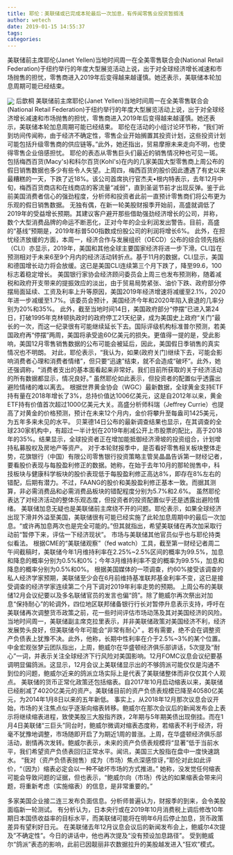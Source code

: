 ```yaml
---
title: 耶伦：美联储或已完成本轮最后一次加息，有传闻零售业投资暂搁浅
author: wetech
date: 2019-01-15 14:55:37
tags: 
categories: 
---
```

美联储前主席耶伦(Janet Yellen)当地时间周一在全美零售联合会(National Retail Federation)于纽约举行的年度大型展览活动上说，出于对全球经济增长减速和市场抛售的担忧，零售商进入2019年后变得越来越谨慎。她还表示，美联储本轮加息周期可能已经结束。
<!-- more -->
<img align="center" border="0" src="https://imgcdn.yicai.com/uppics/images/2019/01/cfe0edbfcf60b7bb80d6716e76e56e65.jpg" />
后歆桐
美联储前主席耶伦(Janet Yellen)当地时间周一在全美零售联合会(National Retail Federation)于纽约举行的年度大型展览活动上说，出于对全球经济增长减速和市场抛售的担忧，零售商进入2019年后变得越来越谨慎。她还表示，美联储本轮加息周期可能已经结束。
耶伦在活动的小组讨论环节称，“我们听到坊间传闻称，由于经济不确定性，零售企业开始搁置其投资计划，这些投资计划可能包括升级零售商的供应链等。”此外，她还指出，贸易摩擦未来走向不明，也使得零售企业倍感担忧。
耶伦的表态从零售巨头们最近的销售情况种也可见一斑。包括梅西百货(Macy's)和科尔百货(Kohl's)在内的几家美国大型零售商上周公布的假日销售数据也多少有些令人失望。上周四，梅西百货的股价因此遭遇了有史以来最糟糕的一天，下跌了近18%。该公司首席执行官杰夫•根内特表示，去年12月中旬，梅西百货商店和在线商店的客流量“减弱”，直到圣诞节前才出现反弹。鉴于此前美国消费者信心的强劲程度，分析师和投资者此前一直预计零售商们将公布更为乐观的假日销售数据。
无独有偶，在新一轮美股财报季开始前，高盛就调低了2019年的受益增长预期。其建议客户避开那些借助强劲经济增长的公司，并称，数个大型消费品牌的命运不断恶化，正对今年的企业利润发出警告。目前，高盛的“基线”预期是，2019年标普500指数成份股公司的利润将增长6%。
此外，在担忧经济放缓的方面，本周一，经济合作与发展组织（OECD）公布的综合领先指标（CLI）亦显示，2019年，美国和其他全球主要国家经济将进一步下滑。CLI旨在预测相对于未来6至9个月内的经济活动转折点。基于11月的数据，CLI显示，美国和德国增长动力将会放缓。这已是美国CLI连续第三个月下跌了，降至99.6，100标志着稳定增长。
美国银行家协会经济顾问委员会上周三也发布预测称，随着减税和政府开支带来的提振效应的淡出，由于贸易局势紧张、油价下跌、政府部分停摆局面延续、工资及利率上升等原因，美国2019年经济增速将减缓至2.1%，2020年进一步减缓至1.7%。该委员会预计，美国经济今年和2020年陷入衰退的几率分别为20%和35%。
此外，截至当地时间14日，美国政府部分“停摆”已进入第24日，打破1995年克林顿执政时的政府停工21天纪录，成为美国史上政府“关门”最长的一次，而这一纪录很有可能继续延长下去。国际评级机构标准普尔预测，若美国政府再“停摆”两周，美国将承受逾60亿美元的损失。更值得一提的是，受此影响，美国12月零售销售数据的公布可能会被延后，因此，美国假日季销售的真实情况也不明朗。
对此，耶伦表示，“我认为，如果(政府关门)继续下去，可能会影响消费者心理和消费者情绪”，但只要“迅速”结束，就不会造成“破坏”。此外，她还强调称，“消费者支出的基本面看起来非常好。我们目前所获取的关于经济活动的所有数据都显示，情况良好。”
虽然耶伦如此表示，但投资者的配置似乎透露出避险情绪的难以离去。
根据世界黄金协会（WGC）最新数据，全球黄金支持ETF持有量在2018年增长了3%，总持价值达1006亿美元，这是自2012年以来，黄金ETF持有价值首次超过1000亿美元大关。高盛分析师科瑞（Jeffrey Currie）也提高了对黄金的价格预测，预计在未来12个月内，金价将攀升至每盎司1425美元，为五年多来未见的水平。
贝莱德14日公布的最新调查结果也显示，在其调查的全球230家机构中，有超过一半计划在2019年削减公开上市股票的配比，高于2018年的35%。结果显示，全球投资者正在增加能抵御经济滑坡的投资组合，计划增持私募股权及房地产等资产。
对于本轮财报季中，是否看好零售相关板块整体走势，花旗银行（中国）有限公司零售银行投资策略主管吴晶晶告诉第一财经记者，要看股价表现与每股盈利修正的数据。她称，在始于去年10月的那轮抛售中，科技板块与健康科学板块的股价表现低于每股盈利修正高达8%，即存在8%左右的错配，后期有潜力。不过，FAANG的股价和美股盈利修正基本一致。而据其测算，非必需消费品和必需消费品板块的错配程度分别为5.7%和2.6%。
虽然耶伦表达了对经济活动的整体乐观态度，但投资者的投资配置似乎还是透露出避险情绪。
美联储加息无疑也是美联储前主席绕不开的问题。耶伦表示，如果全球经济出现下滑并外溢至美国，美联储很有可能已经实施了此轮加息周期中的最后一次加息。“或许再加息两次也是完全可能的。”但其就指出，希望美联储在再次加采取行动前“暂停下来，评估一下经济现状”。
市场与美联储其他官员似乎也与耶伦持类似看法。
根据CME的“美联储观察”（fed watch）工具，截至第一财经记者周二午间截稿时，美联储今年1月维持利率在2.25%~2.5%区间的概率为99.5%，加息和降息的概率分别为0.5%和0%；今年3月维持利率不变的概率为99.5%，加息和降息的概率分别为0.5%和0%。
根据美国媒体的一项调查，约60%接受该调查的私人经济学家预期，美联储至少会在6月前维持基准联邦基金利率不变，这已是接受调查的经济学家连续第二个月下调对2019年利率走势的预期。
上周公布的美联储12月会议纪要以及多名联储官员的发言也偏“鸽”。除了鲍威尔再次祭出对加息“保持耐心”的轮调外，四位地区联邦储备银行行长对暂停升息表示支持，呼吁在美联储再次调整货币政策之前，花一些时间评估市场动荡及其对美国经济的风险。
当地时间周一，美联储副主席克拉里表示，并非美联储政策对美国经济不利，经济发展势头良好，但美联储今年可能会“非常有耐心” 。若有需要，绝不会在调整资产负债表上犹豫不决。此外，他称，长期中性利率在介于2.5%~3%的某个位置。
中金宏观张梦云团队指出，上周，鲍威尔在华盛顿经济俱乐部讲话，5次提及“耐心”一词，并表示关注全球经济下行风险对美国影响。12月FOMC议息会议纪要基调明显偏鸽派。这显示，12月会议上美联储显示出的不够鸽派可能仅仅是沟通不到位的问题，鲍威尔近来的鸽派立场实际上是代表了美联储整体而非仅仅其个人观点。
美联储的货币正常化政策还包括缩表。自2017年10月启动缩表以来，美联储已经削减了4020亿美元的资产。美联储目前的资产负债表规模已降至40580亿美元，为2014年1月8日以来的五年新低。
事实上，从2018年12月那次议息会议开始，市场的关注焦点似乎逐渐向缩表转移。鲍威尔在那次会议后的新闻发布会上表示将继续缩表进程，致使美股三大股指齐跌，2年期与5年期美债出现倒挂。而在1月4日美联储“三巨头”同台时，鲍威尔微调对缩表态度称，若缩表不利于经济，将毫不犹豫地调整，市场随即开启了为期近1周的普涨。上周，在华盛顿经济俱乐部活动，剧情再次发转。鲍威尔表示，未来的资产负债表规模将“显著”低于当前水平，我们希望资产负债表回归正常水平。闻讯，美国三大股指在盘中一度快速跳水。
“我对（资产负债表抛售）成为（市场）焦点深感惊讶，”耶伦对此如此评价，“（因为）缩表必定会以一种不破坏市场的方式推进。”
她称，没发觉任何缩表可能会导致问题的证据，但也表示，“鲍威尔向（市场）传达的如果缩表会带来问题，将重新考虑（实施缩表）的信息，是非常重要的。”
 
 
多家美国企业接二连三发布负面信息。分析师普遍认为，财报季的到来，会令美股面临新一轮测试。
有分析认为，日本央行或在2019年10月消费税上调后修改10年期日本国债收益率的目标水平，而美联储可能将在明年6月后停止加息，货币政策差异有望利好日元。
在美联储去年12月议息会议后的新闻发布会上，鲍威尔4次提及”不确定性”。今日的讲话中，他也再次提及“没有预设加息路径”。
受到鲍威尔“鸽派”表态的影响，此前已因靓丽非农数据拉升的美股越发进入“狂欢”模式。
